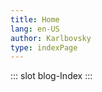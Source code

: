 ```yaml
---
title: Home
lang: en-US
author: Karlbovsky
type: indexPage
---
```


::: slot blog-Index
<BlogIndex />
:::
